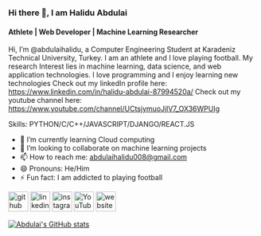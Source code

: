 ### Hi there 👋, I am Halidu Abdulai
#### Athlete | Web Developer | Machine Learning Researcher  
Hi, I’m @abdulaihalidu, a Computer Engineering Student at Karadeniz Technical University, Turkey.
I am an athlete and I love playing football.
My research Interest lies in machine learning, data science, and web application technologies.
I love programming and I enjoy learning new technologies 
Check out my linkedIn profile here: https://www.linkedin.com/in/halidu-abdulai-87994520a/
Check out my youtube channel here: https://www.youtube.com/channel/UCtsjymuoJjlV7_OX36WPUIg

Skills: PYTHON/C/C++/JAVASCRIPT/DJANGO/REACT.JS

- 🌱 I’m currently learning Cloud computing  
- 👯 I’m looking to collaborate on machine learning projects 
- 📫 How to reach me: abdulaihalidu008@gmail.com 
- 😄 Pronouns: He/Him 
- ⚡ Fun fact: I am addicted to playing football 


[<img src='https://cdn.jsdelivr.net/npm/simple-icons@3.0.1/icons/github.svg' alt='github' height='40'>](https://github.com/abdulaihalidu)  [<img src='https://cdn.jsdelivr.net/npm/simple-icons@3.0.1/icons/linkedin.svg' alt='linkedin' height='40'>](https://www.linkedin.com/in/halidu-abdulai-87994520a//)  [<img src='https://cdn.jsdelivr.net/npm/simple-icons@3.0.1/icons/instagram.svg' alt='instagram' height='40'>](https://www.instagram.com/my_abc.official/)  [<img src='https://cdn.jsdelivr.net/npm/simple-icons@3.0.1/icons/youtube.svg' alt='YouTube' height='40'>](https://www.youtube.com/channel/UCtsjymuoJjlV7_OX36WPUIg)  [<img src='https://cdn.jsdelivr.net/npm/simple-icons@3.0.1/icons/icloud.svg' alt='website' height='40'>](https://www.halidu.herokuapp.com)  




[![Abdulai's GitHub stats](https://github-readme-stats.vercel.app/api?username=abdulaihalidu)](https://github.com/anuraghazra/github-readme-stats)

<!---
abdulaihalidu/abdulaihalidu is a ✨ special ✨ repository because its `README.md` (this file) appears on your GitHub profile.
You can click the Preview link to take a look at your changes.
--->

